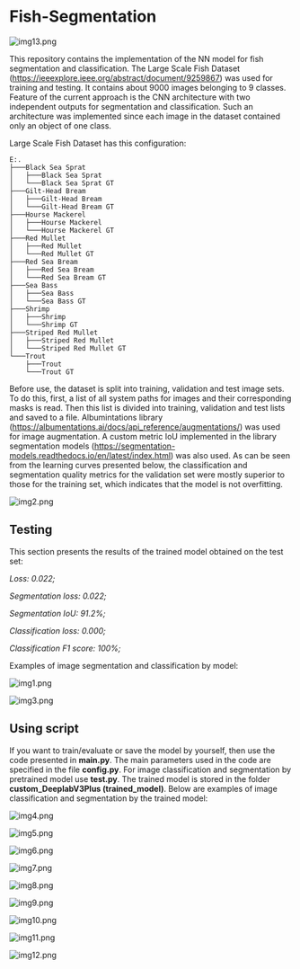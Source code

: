 # Fish-Segmentation
![img13.png](images/img13.PNG)

This repository contains the implementation of the NN model for fish segmentation and classification. The Large Scale Fish Dataset (https://ieeexplore.ieee.org/abstract/document/9259867) was used for training and testing. It contains about 9000 images belonging to 9 classes. Feature of the current approach is the CNN architecture with two independent outputs for segmentation and classification. Such an architecture was implemented since each image in the dataset contained only an object of one class. 

Large Scale Fish Dataset has this configuration:
```
E:.
├───Black Sea Sprat
│   ├───Black Sea Sprat
│   └───Black Sea Sprat GT
├───Gilt-Head Bream
│   ├───Gilt-Head Bream
│   └───Gilt-Head Bream GT
├───Hourse Mackerel
│   ├───Hourse Mackerel
│   └───Hourse Mackerel GT
├───Red Mullet
│   ├───Red Mullet
│   └───Red Mullet GT
├───Red Sea Bream
│   ├───Red Sea Bream
│   └───Red Sea Bream GT
├───Sea Bass
│   ├───Sea Bass
│   └───Sea Bass GT
├───Shrimp
│   ├───Shrimp
│   └───Shrimp GT
├───Striped Red Mullet
│   ├───Striped Red Mullet
│   └───Striped Red Mullet GT
└───Trout
    ├───Trout
    └───Trout GT
```

Before use, the dataset is split into training, validation and test image sets. To do this, first, a list of all system paths for images and their corresponding masks is read. Then this list is divided into training, validation and test lists and saved to a file. Albumintations library (https://albumentations.ai/docs/api_reference/augmentations/) was used for image augmentation. A custom metric IoU implemented in the library segmentation models (https://segmentation-models.readthedocs.io/en/latest/index.html) was also used. As can be seen from the learning curves presented below, the classification and segmentation quality metrics for the validation set were mostly superior to those for the training set, which indicates that the model is not overfitting.

![img2.png](images/img2.PNG)

## Testing
This section presents the results of the trained model obtained on the test set: 

*Loss: 0.022;*

*Segmentation loss: 0.022;*

*Segmentation IoU: 91.2%;*

*Classification loss: 0.000;*

*Classification F1 score: 100%;*

Examples of image segmentation and classification by model:

![img1.png](images/img1.PNG)

![img3.png](images/img3.PNG)

## Using script

If you want to train/evaluate or save the model by yourself, then use the code presented in **main.py**. The main parameters used in the code are specified in the file **config.py**. For image classification and segmentation by pretrained model use **test.py**. The trained model is stored in the folder **custom_DeeplabV3Plus (trained_model)**. Below are examples of image classification and segmentation by the trained model:

![img4.png](images/img4.PNG)

![img5.png](images/img5.PNG)

![img6.png](images/img6.PNG)

![img7.png](images/img7.PNG)

![img8.png](images/img8.PNG)

![img9.png](images/img9.PNG)

![img10.png](images/img10.PNG)

![img11.png](images/img11.PNG)

![img12.png](images/img12.PNG)
